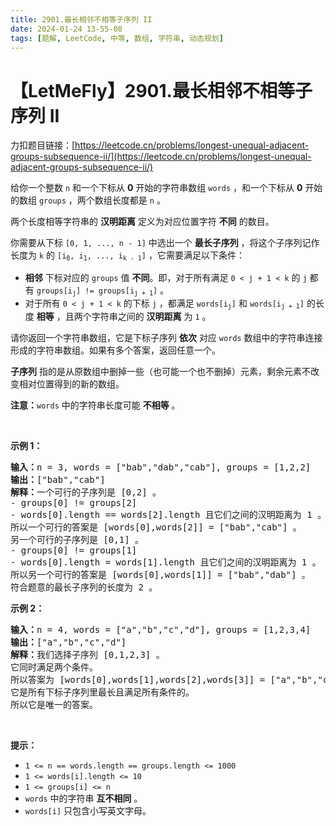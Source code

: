 ```yaml
---
title: 2901.最长相邻不相等子序列 II
date: 2024-01-24 13-55-08
tags: [题解, LeetCode, 中等, 数组, 字符串, 动态规划]
---
```


# 【LetMeFly】2901.最长相邻不相等子序列 II

力扣题目链接：[https://leetcode.cn/problems/longest-unequal-adjacent-groups-subsequence-ii/](https://leetcode.cn/problems/longest-unequal-adjacent-groups-subsequence-ii/)

<p>给你一个整数&nbsp;<code>n</code>&nbsp;和一个下标从&nbsp;<strong>0</strong>&nbsp;开始的字符串数组&nbsp;<code>words</code>&nbsp;，和一个下标从&nbsp;<strong>0</strong>&nbsp;开始的数组&nbsp;<code>groups</code>&nbsp;，两个数组长度都是&nbsp;<code>n</code>&nbsp;。</p>

<p>两个长度相等字符串的 <strong>汉明距离</strong>&nbsp;定义为对应位置字符&nbsp;<strong>不同</strong>&nbsp;的数目。</p>

<p>你需要从下标&nbsp;<code>[0, 1, ..., n - 1]</code>&nbsp;中选出一个&nbsp;<strong>最长<span data-keyword="subsequence-array">子序列</span></strong>&nbsp;，将这个子序列记作长度为 <code>k</code> 的&nbsp;<code>[i<sub>0</sub>, i<sub>1</sub>, ..., i<sub>k - 1</sub>]</code>&nbsp;，它需要满足以下条件：</p>

<ul>
	<li><strong>相邻</strong> 下标对应的 <code>groups</code> 值 <strong>不同</strong>。即，对于所有满足&nbsp;<code>0 &lt; j + 1 &lt; k</code>&nbsp;的&nbsp;<code>j</code>&nbsp;都有&nbsp;<code>groups[i<sub>j</sub>] != groups[i<sub>j + 1</sub>]</code>&nbsp;。</li>
	<li>对于所有&nbsp;<code>0 &lt; j + 1 &lt; k</code>&nbsp;的下标&nbsp;<code>j</code>&nbsp;，都满足&nbsp;<code>words[i<sub>j</sub>]</code> 和&nbsp;<code>words[i<sub>j + 1</sub>]</code>&nbsp;的长度 <strong>相等</strong>&nbsp;，且两个字符串之间的 <strong>汉明距离</strong>&nbsp;为 <code>1</code>&nbsp;。</li>
</ul>

<p>请你返回一个字符串数组，它是下标子序列&nbsp;<strong>依次</strong>&nbsp;对应&nbsp;<code>words</code>&nbsp;数组中的字符串连接形成的字符串数组。如果有多个答案，返回任意一个。</p>

<p><strong>子序列</strong>&nbsp;指的是从原数组中删掉一些（也可能一个也不删掉）元素，剩余元素不改变相对位置得到的新的数组。</p>

<p><b>注意：</b><code>words</code>&nbsp;中的字符串长度可能&nbsp;<strong>不相等</strong>&nbsp;。</p>

<p>&nbsp;</p>

<p><strong class="example">示例 1：</strong></p>

<pre>
<b>输入：</b>n = 3, words = ["bab","dab","cab"], groups = [1,2,2]
<b>输出：</b>["bab","cab"]
<b>解释：</b>一个可行的子序列是 [0,2] 。
- groups[0] != groups[2]
- words[0].length == words[2].length 且它们之间的汉明距离为 1 。
所以一个可行的答案是 [words[0],words[2]] = ["bab","cab"] 。
另一个可行的子序列是 [0,1] 。
- groups[0] != groups[1]
- words[0].length = words[1].length 且它们之间的汉明距离为 1 。
所以另一个可行的答案是 [words[0],words[1]] = ["bab","dab"] 。
符合题意的最长子序列的长度为 2 。</pre>

<p><strong class="example">示例 2：</strong></p>

<pre>
<b>输入：</b>n = 4, words = ["a","b","c","d"], groups = [1,2,3,4]
<b>输出：</b>["a","b","c","d"]
<b>解释：</b>我们选择子序列 [0,1,2,3] 。
它同时满足两个条件。
所以答案为 [words[0],words[1],words[2],words[3]] = ["a","b","c","d"] 。
它是所有下标子序列里最长且满足所有条件的。
所以它是唯一的答案。
</pre>

<p>&nbsp;</p>

<p><b>提示：</b></p>

<ul>
	<li><code>1 &lt;= n == words.length == groups.length &lt;= 1000</code></li>
	<li><code>1 &lt;= words[i].length &lt;= 10</code></li>
	<li><code>1 &lt;= groups[i] &lt;= n</code></li>
	<li><code>words</code>&nbsp;中的字符串&nbsp;<strong>互不相同</strong>&nbsp;。</li>
	<li><code>words[i]</code> 只包含小写英文字母。</li>
</ul>


    